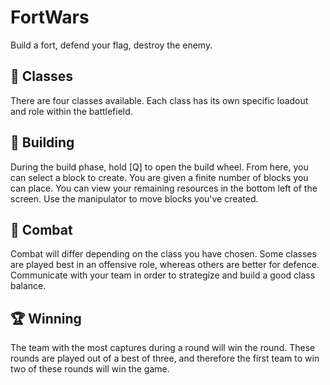 # FortWars

Build a fort, defend your flag, destroy the enemy.

## 🔧 Classes

There are four classes available. Each class has its own specific loadout and role within the battlefield.

## 🧱 Building

During the build phase, hold [Q] to open the build wheel. From here, you can select a block to create. You are given a finite number of blocks you can place. You can view your remaining resources in the bottom left of the screen. Use the manipulator to move blocks you've created.

## 🔫 Combat

Combat will differ depending on the class you have chosen. Some classes are played best in an offensive role, whereas others are better for defence. Communicate with your team in order to strategize and build a good class balance.

## 🏆 Winning

The team with the most captures during a round will win the round. These rounds are played out of a best of three, and therefore the first team to win two of these rounds will win the game.
